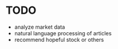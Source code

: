 # TODO
  * analyze market data
  * natural language processing of articles
  * recommend hopeful stock or others
